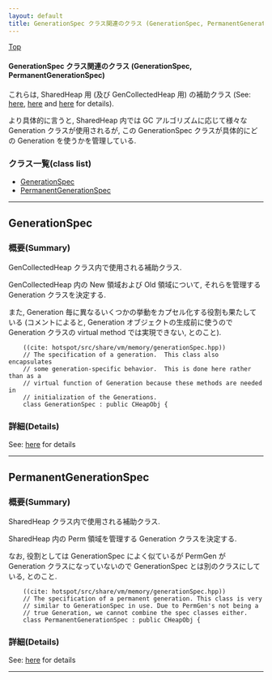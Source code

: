 ```yaml
---
layout: default
title: GenerationSpec クラス関連のクラス (GenerationSpec, PermanentGenerationSpec)
---
```

[Top](../index.html)

#### GenerationSpec クラス関連のクラス (GenerationSpec, PermanentGenerationSpec)

これらは, SharedHeap 用 (及び GenCollectedHeap 用) の補助クラス (See: [here](no3718kvd.html), [here](no2114tfN.html) and [here](no2114gVH.html) for details).

より具体的に言うと, SharedHeap 内では GC アルゴリズムに応じて様々な Generation クラスが使用されるが,
この GenerationSpec クラスが具体的にどの Generation を使うかを管理している.


### クラス一覧(class list)

  * [GenerationSpec](#no9fxR31pW)
  * [PermanentGenerationSpec](#nokV8u043J)


---
## <a name="no9fxR31pW" id="no9fxR31pW">GenerationSpec</a>

### 概要(Summary)
GenCollectedHeap クラス内で使用される補助クラス.

GenCollectedHeap 内の New 領域および Old 領域について, それらを管理する Generation クラスを決定する.

また, Generation 毎に異なるいくつかの挙動をカプセル化する役割も果たしている
(コメントによると, Generation オブジェクトの生成前に使うので
Generation クラスの virtual method では実現できない, とのこと).


```
    ((cite: hotspot/src/share/vm/memory/generationSpec.hpp))
    // The specification of a generation.  This class also encapsulates
    // some generation-specific behavior.  This is done here rather than as a
    // virtual function of Generation because these methods are needed in
    // initialization of the Generations.
    class GenerationSpec : public CHeapObj {
```



### 詳細(Details)
See: [here](../doxygen/classGenerationSpec.html) for details

---
## <a name="nokV8u043J" id="nokV8u043J">PermanentGenerationSpec</a>

### 概要(Summary)
SharedHeap クラス内で使用される補助クラス.

SharedHeap 内の Perm 領域を管理する Generation クラスを決定する.

なお, 役割としては GenerationSpec によく似ているが
PermGen が Generation クラスになっていないので GenerationSpec とは別のクラスにしている, とのこと.


```
    ((cite: hotspot/src/share/vm/memory/generationSpec.hpp))
    // The specification of a permanent generation. This class is very
    // similar to GenerationSpec in use. Due to PermGen's not being a
    // true Generation, we cannot combine the spec classes either.
    class PermanentGenerationSpec : public CHeapObj {
```




### 詳細(Details)
See: [here](../doxygen/classPermanentGenerationSpec.html) for details

---
